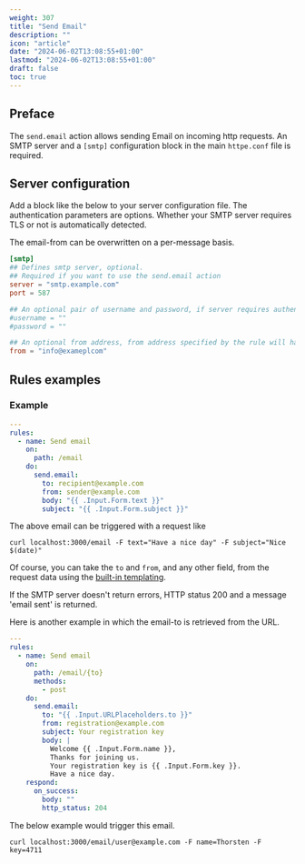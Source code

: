 ```yaml
---
weight: 307
title: "Send Email"
description: ""
icon: "article"
date: "2024-06-02T13:08:55+01:00"
lastmod: "2024-06-02T13:08:55+01:00"
draft: false
toc: true
---
```


## Preface
The `send.email` action allows sending Email on incoming http requests. An SMTP server and a `[smtp]` configuration
block in the main `httpe.conf` file is required.

## Server configuration

Add a block like the below to your server configuration file. The authentication parameters are options.
Whether your SMTP server requires TLS or not is automatically detected.

The email-from can be overwritten on a per-message basis.

```toml
[smtp]
## Defines smtp server, optional.
## Required if you want to use the send.email action
server = "smtp.example.com"
port = 587

## An optional pair of username and password, if server requires authentication
#username = ""
#password = ""

## An optional from address, from address specified by the rule will have precedence
from = "info@exameplcom"
```

## Rules examples

### Example

```yaml
---
rules:
  - name: Send email
    on:
      path: /email
    do:
      send.email:
        to: recipient@example.com
        from: sender@example.com
        body: "{{ .Input.Form.text }}"
        subject: "{{ .Input.Form.subject }}"
```

The above email can be triggered with a request like

```shell
curl localhost:3000/email -F text="Have a nice day" -F subject="Nice $(date)"
```

Of course, you can take the `to` and `from`, and any other field, from the request data using the 
[built-in templating](/docs/templating).

If the SMTP server doesn't return errors, HTTP status 200 and a message 'email sent' is returned.

Here is another example in which the email-to is retrieved from the URL.

```yaml
---
rules:
  - name: Send email
    on:
      path: /email/{to}
      methods:
        - post
    do:
      send.email:
        to: "{{ .Input.URLPlaceholders.to }}"
        from: registration@example.com
        subject: Your registration key
        body: |
          Welcome {{ .Input.Form.name }},
          Thanks for joining us.
          Your registration key is {{ .Input.Form.key }}.
          Have a nice day.
    respond:
      on_success:
        body: ""
        http_status: 204
```

The below example would trigger this email.

```shell
curl localhost:3000/email/user@example.com -F name=Thorsten -F key=4711
```